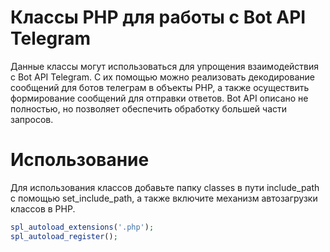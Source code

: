 # Классы PHP для работы с Bot API Telegram
Данные классы могут использоваться для упрощения взаимодействия с Bot API Telegram. С их помощью можно реализовать декодирование сообщений для ботов телеграм в объекты PHP, а также осуществить формирование сообщений для отправки ответов. Bot API описано не полностью, но позволяет обеспечить обработку большей части запросов.

# Использование
Для использования классов добавьте папку classes в пути include_path с помощью set_include_path, а также включите механизм автозагрузки классов в PHP.
```php
spl_autoload_extensions('.php');
spl_autoload_register();
```
